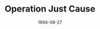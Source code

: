 ---
mission_id: opjust
slug: "operation-just-cause"
editorsChoice:
title: "Operation Just Cause"
authors: 
    - "Matthew E. Neuman"
date: 1994-08-27
filename: "opjust1a.zip"
description: " Infiltrate and destroy an Imperial Research Station that is being used conduct Cyborg research on humans."
cover:
levelReplaced:	SECBASE
difficulty: no
bm:	yes
fme: yes
wax: no
three_do: yes
voc: no
gmd: no
vue: no
lfd: no
base: "New level from scratch" 
editors: "DFUSE 1.00"

---